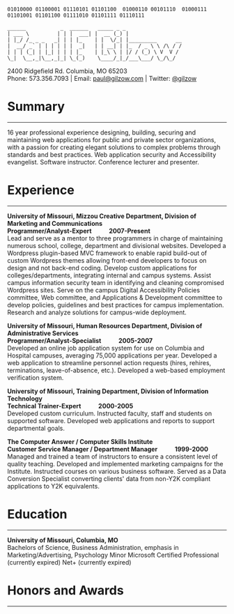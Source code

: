 ```
01010000 01100001 01110101 01101100  01000110 00101110  01000111 01101001 01101100 01111010 01101111 01110111
```

```
______           _  ______   _____ _ _                  
| ___ \         | | |  ___| |  __ (_) |                 
| |_/ /_ _ _   _| | | |_    | |  \/_| |_________      __
|  __/ _` | | | | | |  _|   | | __| | |_  / _ \ \ /\ / /
| | | (_| | |_| | | | |_    | |_\ \ | |/ / (_) \ V  V / 
\_|  \__,_|\__,_|_| \_(_)    \____/_|_/___\___/ \_/\_/  

```
2400 Ridgefield Rd. Columbia, MO 65203  
Phone: 573.356.7093 | Email: paul@gilzow.com | Twitter: [@gilzow](https://twitter.com/gilzow)

# Summary
---
16 year professional experience designing, building, securing and maintaining web applications for public and private sector organizations, with a passion for creating elegant solutions to complex problems through standards and best practices.  Web application security and Accessibility evangelist. Software instructor. Conference lecturer and presenter.

# Experience
---
**University of Missouri, Mizzou Creative Department, Division of Marketing and Communications  
Programmer/Analyst-Expert&nbsp;&nbsp;&nbsp;&nbsp;&nbsp;&nbsp;&nbsp;&nbsp;&nbsp;&nbsp;&nbsp;&nbsp;2007-Present**  
Lead and serve as a mentor to three programmers in charge of maintaining numerous school, college, department and divisional websites.  Developed a Wordpress plugin-based MVC framework to enable rapid build-out of custom Wordpress themes allowing front-end developers to focus on design and not back-end coding. Develop custom applications for colleges/departments, integrating internal and campus systems.  Assist campus information security team in identifying and cleaning compromised Wordpress sites.  Serve on the campus Digital Accessibility Policies committee, Web committee, and Applications & Development committee to develop policies, guidelines and best practices for campus implementation. Research and analyze solutions for campus-wide deployment.

**University of Missouri, Human Resources Department, Division of Administrative Services  
Programmer/Analyst-Specialist&nbsp;&nbsp;&nbsp;&nbsp;&nbsp;&nbsp;&nbsp;&nbsp;&nbsp;&nbsp;&nbsp;&nbsp;2005-2007**  
Developed an online job application system for use on Columbia and Hospital campuses, averaging 75,000 applications per year. Developed a web application to streamline personnel action requests (hires, rehires, terminations, leave-of-absence, etc.). Developed a web-based employment verification system. 

**University of Missouri, Training Department, Division of Information Technology  
Technical Trainer-Expert&nbsp;&nbsp;&nbsp;&nbsp;&nbsp;&nbsp;&nbsp;&nbsp;&nbsp;&nbsp;&nbsp;&nbsp;2000-2005**  
Developed custom curriculum. Instructed faculty, staff and students on supported software. Developed web applications and reports to support departmental goals.  

**The Computer Answer / Computer Skills Institute  
Customer Service Manager / Department Manager&nbsp;&nbsp;&nbsp;&nbsp;&nbsp;&nbsp;&nbsp;&nbsp;&nbsp;&nbsp;&nbsp;&nbsp;1999-2000**  
Managed and trained a team of instructors to ensure a consistent level of quality teaching. Developed and implemented marketing campaigns for the Institute. Instructed courses on various business software. Served as a Data Conversion Specialist converting clients' data from non-Y2K compliant applications to Y2K equivalents.

# Education
---
**University of Missouri, Columbia, MO**  
Bachelors of Science, Business Administration, emphasis in Marketing/Advertising, Psychology Minor
Microsoft Certified Professional (currently expired)
Net+ (currently expired) 

# Honors and Awards
---
